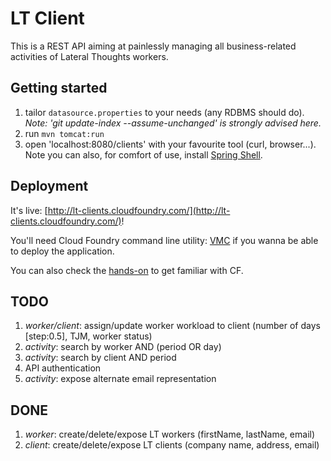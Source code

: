 # LT Client

This is a REST API aiming at painlessly managing all business-related activities of
Lateral Thoughts workers.

## Getting started

1. tailor `datasource.properties` to your needs (any RDBMS should do).
*Note: 'git update-index --assume-unchanged' is strongly advised here.*
1. run `mvn tomcat:run`
1. open 'localhost:8080/clients' with your favourite tool (curl, browser...).
Note you can also, for comfort of use, install [Spring Shell](http://www.springsource.org/spring-shell).


## Deployment

It's live: [http://lt-clients.cloudfoundry.com/](http://lt-clients.cloudfoundry.com/)!

You'll need Cloud Foundry command line utility: [VMC](http://docs.cloudfoundry.com/tools/vmc/installing-vmc.html)
if you wanna be able to deploy the application.

You can also check the [hands-on](https://github.com/ericbottard/hands-on-cloudfoundry) to get familiar with CF.

## TODO

1. _worker/client_: assign/update worker workload to client (number of days [step:0.5], TJM, worker status)
1. _activity_: search by worker AND (period OR day)
1. _activity_: search by client AND period
1. API authentication
1. _activity_: expose alternate email representation


## DONE

1. _worker_: create/delete/expose LT workers (firstName, lastName, email)
1. _client_: create/delete/expose LT clients (company name, address, email)
